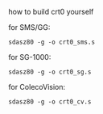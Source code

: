 how to build crt0 yourself

for SMS/GG:
```
sdasz80 -g -o crt0_sms.s
```

for SG-1000:
```
sdasz80 -g -o crt0_sg.s
```

for ColecoVision:
```
sdasz80 -g -o crt0_cv.s
```

